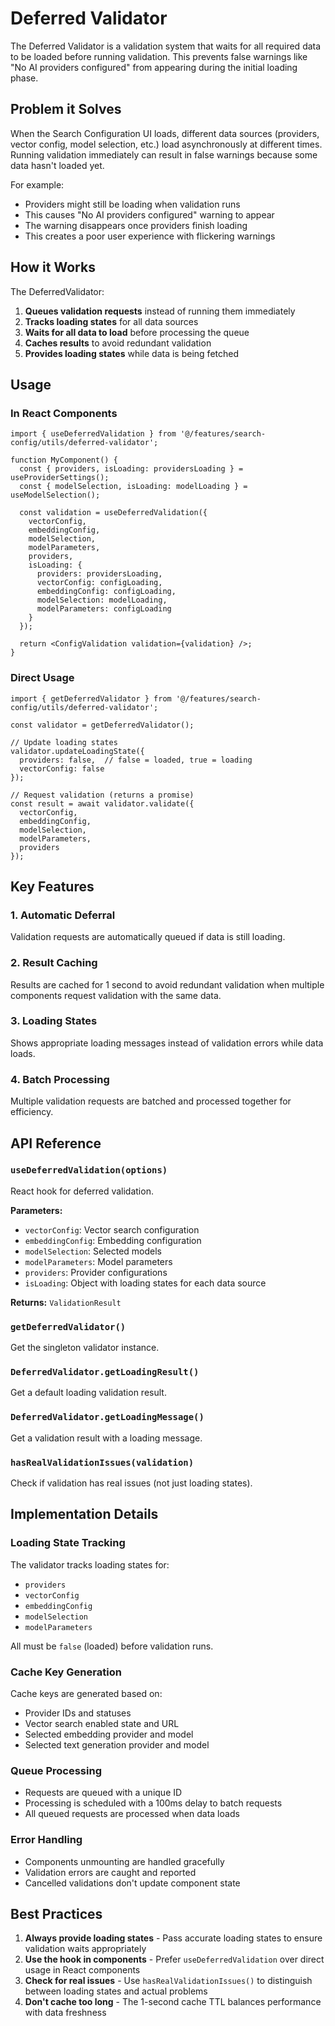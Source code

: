 # Deferred Validator

The Deferred Validator is a validation system that waits for all required data to be loaded before running validation. This prevents false warnings like "No AI providers configured" from appearing during the initial loading phase.

## Problem it Solves

When the Search Configuration UI loads, different data sources (providers, vector config, model selection, etc.) load asynchronously at different times. Running validation immediately can result in false warnings because some data hasn't loaded yet.

For example:
- Providers might still be loading when validation runs
- This causes "No AI providers configured" warning to appear
- The warning disappears once providers finish loading
- This creates a poor user experience with flickering warnings

## How it Works

The DeferredValidator:
1. **Queues validation requests** instead of running them immediately
2. **Tracks loading states** for all data sources
3. **Waits for all data to load** before processing the queue
4. **Caches results** to avoid redundant validation
5. **Provides loading states** while data is being fetched

## Usage

### In React Components

```tsx
import { useDeferredValidation } from '@/features/search-config/utils/deferred-validator';

function MyComponent() {
  const { providers, isLoading: providersLoading } = useProviderSettings();
  const { modelSelection, isLoading: modelLoading } = useModelSelection();
  
  const validation = useDeferredValidation({
    vectorConfig,
    embeddingConfig,
    modelSelection,
    modelParameters,
    providers,
    isLoading: {
      providers: providersLoading,
      vectorConfig: configLoading,
      embeddingConfig: configLoading,
      modelSelection: modelLoading,
      modelParameters: configLoading
    }
  });
  
  return <ConfigValidation validation={validation} />;
}
```

### Direct Usage

```tsx
import { getDeferredValidator } from '@/features/search-config/utils/deferred-validator';

const validator = getDeferredValidator();

// Update loading states
validator.updateLoadingState({
  providers: false,  // false = loaded, true = loading
  vectorConfig: false
});

// Request validation (returns a promise)
const result = await validator.validate({
  vectorConfig,
  embeddingConfig,
  modelSelection,
  modelParameters,
  providers
});
```

## Key Features

### 1. Automatic Deferral
Validation requests are automatically queued if data is still loading.

### 2. Result Caching
Results are cached for 1 second to avoid redundant validation when multiple components request validation with the same data.

### 3. Loading States
Shows appropriate loading messages instead of validation errors while data loads.

### 4. Batch Processing
Multiple validation requests are batched and processed together for efficiency.

## API Reference

### `useDeferredValidation(options)`
React hook for deferred validation.

**Parameters:**
- `vectorConfig`: Vector search configuration
- `embeddingConfig`: Embedding configuration  
- `modelSelection`: Selected models
- `modelParameters`: Model parameters
- `providers`: Provider configurations
- `isLoading`: Object with loading states for each data source

**Returns:** `ValidationResult`

### `getDeferredValidator()`
Get the singleton validator instance.

### `DeferredValidator.getLoadingResult()`
Get a default loading validation result.

### `DeferredValidator.getLoadingMessage()`
Get a validation result with a loading message.

### `hasRealValidationIssues(validation)`
Check if validation has real issues (not just loading states).

## Implementation Details

### Loading State Tracking
The validator tracks loading states for:
- `providers`
- `vectorConfig`
- `embeddingConfig`
- `modelSelection`
- `modelParameters`

All must be `false` (loaded) before validation runs.

### Cache Key Generation
Cache keys are generated based on:
- Provider IDs and statuses
- Vector search enabled state and URL
- Selected embedding provider and model
- Selected text generation provider and model

### Queue Processing
- Requests are queued with a unique ID
- Processing is scheduled with a 100ms delay to batch requests
- All queued requests are processed when data loads

### Error Handling
- Components unmounting are handled gracefully
- Validation errors are caught and reported
- Cancelled validations don't update component state

## Best Practices

1. **Always provide loading states** - Pass accurate loading states to ensure validation waits appropriately
2. **Use the hook in components** - Prefer `useDeferredValidation` over direct usage in React components
3. **Check for real issues** - Use `hasRealValidationIssues()` to distinguish between loading states and actual problems
4. **Don't cache too long** - The 1-second cache TTL balances performance with data freshness